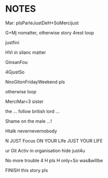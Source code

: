 # NOTES

Mar: plsParleJustDeH+SoMercijust

G+Mj nomatter, otherwise story 4rest loop

justfini

HVi in silanc matter

GinsanFou

4GjustSo

NnoGitonFridayWeekend pls

otherwise loop

MerciMar<3 sister

the ... follow british lord ...

Shame on the male ...!

Htalk nevernevernobody

N JUST Focus ON YOUR LIfe JUST YOUR LIFE

ur Git Activ in organisation hide just4u

No more trouble 4 H pls   H only+So was&willbe

FINISH this story pls
